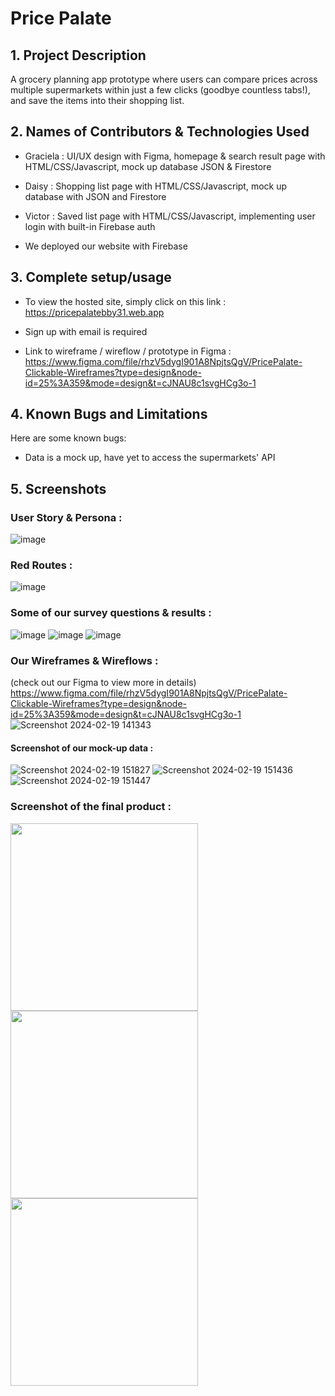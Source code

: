 # Price Palate

## 1. Project Description
A grocery planning app prototype where users can compare prices across multiple supermarkets within just a few clicks (goodbye countless tabs!), and save the items into their shopping list. 

## 2. Names of Contributors & Technologies Used

* Graciela	: UI/UX design with Figma, homepage & search result page with HTML/CSS/Javascript, mock up database JSON & Firestore
* Daisy 		: Shopping list page with HTML/CSS/Javascript, mock up database with JSON and Firestore
* Victor 		: Saved list page with HTML/CSS/Javascript, implementing user login with built-in Firebase auth

* We deployed our website with Firebase

## 3. Complete setup/usage
* To view the hosted site, simply click on this link : https://pricepalatebby31.web.app
* Sign up with email is required

* Link to wireframe / wireflow / prototype in Figma : https://www.figma.com/file/rhzV5dygI901A8NpjtsQgV/PricePalate-Clickable-Wireframes?type=design&node-id=25%3A359&mode=design&t=cJNAU8c1svgHCg3o-1

## 4. Known Bugs and Limitations
Here are some known bugs:
* Data is a mock up, have yet to access the supermarkets' API
	
## 5. Screenshots 

### User Story & Persona :
![image](https://github.com/ggraciela/PricePalate/assets/94437215/79c1d733-f924-445c-a00f-0a2dfd4caccd)

### Red Routes :
![image](https://github.com/ggraciela/PricePalate/assets/94437215/9f6b3946-7f77-4c57-91a8-3ef65e5fdf4a)


### Some of our survey questions & results :
![image](https://github.com/ggraciela/PricePalate/assets/94437215/2c9ea65a-5195-40e8-b74e-8ccbdbba3e48)
![image](https://github.com/ggraciela/PricePalate/assets/94437215/dfe40497-6c49-4577-aac5-ae6b37ea6e9a)
![image](https://github.com/ggraciela/PricePalate/assets/94437215/a2b3ff5d-dee3-4425-84a3-e6ffb1c513db)


### Our Wireframes & Wireflows :
(check out our Figma to view more in details)
https://www.figma.com/file/rhzV5dygI901A8NpjtsQgV/PricePalate-Clickable-Wireframes?type=design&node-id=25%3A359&mode=design&t=cJNAU8c1svgHCg3o-1
![Screenshot 2024-02-19 141343](https://github.com/ggraciela/PricePalate/assets/94437215/2ba3ea26-44d2-4619-9190-6e8ca6998bcf)

#### Screenshot of our mock-up data : 
![Screenshot 2024-02-19 151827](https://github.com/ggraciela/PricePalate/assets/94437215/c56cc643-2468-4be8-99ea-2dcd753712c3)
![Screenshot 2024-02-19 151436](https://github.com/ggraciela/PricePalate/assets/94437215/6a7dbd48-bd92-4b76-a0cb-94082aea7d70)
![Screenshot 2024-02-19 151447](https://github.com/ggraciela/PricePalate/assets/94437215/2eb8afab-4319-48ac-b96c-59f22d14f845)


### Screenshot of the final product :

<p float="left">
  <img src="https://github.com/ggraciela/PricePalate/assets/94437215/ccd6947e-e9c8-4a69-b0d4-8315c74cb6f2" width="300" />
  <img src="https://github.com/ggraciela/PricePalate/assets/94437215/248606dc-53c8-40f8-90a0-b05b92cb408d" width="300" /> 
  <img src="https://github.com/ggraciela/PricePalate/assets/94437215/d4d12d8e-b0de-4ded-a1b6-a0d400fcfc13" width="300" />
</p>


